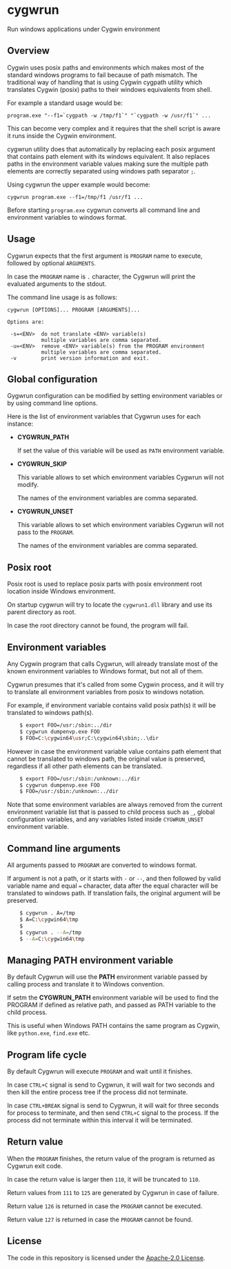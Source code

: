 # cygwrun

Run windows applications under Cygwin environment

## Overview

Cygwin uses posix paths and environments which makes most of
the standard windows programs to fail because of path mismatch.
The traditional way of handling that is using Cygwin cygpath
utility which translates Cygwin (posix) paths to their windows
equivalents from shell.

For example a standard usage would be:
```
program.exe "--f1=`cygpath -w /tmp/f1`" "`cygpath -w /usr/f1`" ...
```
This can become very complex and it requires that the shell
script is aware it runs inside the Cygwin environment.

cygwrun utility does that automatically by replacing each posix
argument that contains path element with its windows equivalent.
It also replaces paths in the environment variable values making
sure the multiple path elements are correctly separated using
windows path separator `;`.

Using cygwrun the upper example would become:
```
cygwrun program.exe --f1=/tmp/f1 /usr/f1 ...
```

Before starting `program.exe` cygwrun converts all command line
and environment variables to windows format.


## Usage

Cygwrun expects that the first argument is
`PROGRAM` name to execute, followed by optional `ARGUMENTS`.

In case the `PROGRAM` name is `.` character, the
Cygwrun will print the evaluated arguments to the
stdout.

The command line usage is as follows:

```
cygwrun [OPTIONS]... PROGRAM [ARGUMENTS]...

Options are:

 -s=<ENV>  do not translate <ENV> variable(s)
		   multiple variables are comma separated.
 -u=<ENV>  remove <ENV> variable(s) from the PROGRAM environment
		   multiple variables are comma separated.
 -v        print version information and exit.

```


## Global configuration

Gygwrun configuration can be modified by setting
environment variables or by using command line options.

Here is the list of environment variables that
Cygwrun uses for each instance:

* **CYGWRUN_PATH**

  If set the value of this variable will be used
  as `PATH` environment variable.

* **CYGWRUN_SKIP**

  This variable allows to set which environment variables
  Cygwrun will not modify.

  The names of the environment variables are comma separated.


* **CYGWRUN_UNSET**

  This variable allows to set which environment variables
  Cygwrun will not pass to the `PROGRAM`.

  The names of the environment variables are comma separated.


## Posix root

Posix root is used to replace posix parts with posix environment root
location inside Windows environment.

On startup cygwrun will try to locate the `cygwrun1.dll`
library and use its parent directory as root.

In case the root directory cannot be found, the program will fail.


## Environment variables

Any Cygwin program that calls Cygwrun, will already translate
most of the known environment variables to Windows format,
but not all of them.

Cygwrun presumes that it's called from some Cygwin process,
and it will try to translate all environment variables from
posix to windows notation.

For example, if environment variable contains valid posix path(s)
it will be translated to windows path(s).

```sh
    $ export FOO=/usr:/sbin:../dir
    $ cygwrun dumpenvp.exe FOO
    $ FOO=C:\cygwin64\usr;C:\cygwin64\sbin;..\dir
```

However in case the environment variable value contains path element that
cannot be translated to windows path, the original value is preserved,
regardless if all other path elements can be translated.

```sh
    $ export FOO=/usr:/sbin:/unknown:../dir
    $ cygwrun dumpenvp.exe FOO
    $ FOO=/usr:/sbin:/unknown:../dir
```

Note that some environment variables are always removed from the
current environment variable list that is passed to child process
such as `_`, global configuration variables, and any variables
listed inside `CYGWRUN_UNSET` environment variable.



## Command line arguments

All arguments passed to `PROGRAM` are converted to windows format.

If argument is not a path, or it starts with `-` or `--`, and
then followed by valid variable name and equal `=` character,
data after the equal character will be translated to windows path.
If translation fails, the original argument will be preserved.


```sh
    $ cygwrun . A=/tmp
    $ A=C:\cygwin64\tmp
    $
    $ cygwrun . --A=/tmp
    $ --A=C:\cygwin64\tmp
```

## Managing PATH environment variable

By default Cygwrun will use the **PATH** environment
variable passed by calling process and translate it
to Windows convention.

If setm the **CYGWRUN_PATH** environment variable will
be used to find the PROGRAM if defined as relative path,
and passed as PATH variable to the child process.

This is useful when Windows PATH contains the same
program as Cygwin, like `python.exe`, `find.exe` etc.


## Program life cycle

By default Cygwrun will execute `PROGRAM` and wait
until it finishes.

In case `CTRL+C` signal is send to Cygwrun, it will
wait for two seconds and then kill the entire process
tree if the process did not terminate.

In case `CTRL+BREAK` signal is send to Cygwrun, it will
wait for three seconds for process to terminate, and then
send `CTRL+C` signal to the process. If the process did
not terminate within this interval it will be terminated.


## Return value

When the `PROGRAM` finishes, the return value of the
program is returned as Cygwrun exit code.

In case the return value is larger then `110`,
it will be truncated to `110`.

Return values from `111` to `125` are generated
by Cygwrun in case of failure.

Return value `126` is returned in case the `PROGRAM`
cannot be executed.

Return value `127` is returned in case the `PROGRAM`
cannot be found.


## License

The code in this repository is licensed under the [Apache-2.0 License](LICENSE.txt).
